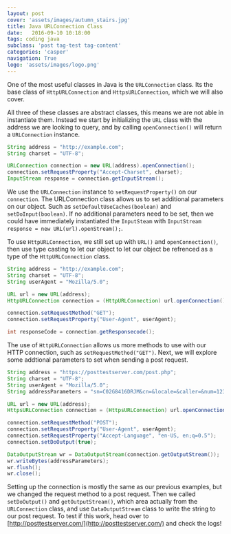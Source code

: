 ```yaml
---
layout: post
cover: 'assets/images/autumn_stairs.jpg'
title: Java URLConnection Class
date:   2016-09-10 10:18:00
tags: coding java
subclass: 'post tag-test tag-content'
categories: 'casper'
navigation: True
logo: 'assets/images/logo.png'
---
```


One of the most useful classes in Java is the `URLConnection` class. Its the base class of `HttpURLConnection` and `HttpsURLConnection`, which we will also cover. 

All three of these classes are abstract classes, this means we are not able in instantiate them. Instead we start by initializing the `URL` class with the address we are looking to query, and by calling `openConnection()` will return a `URLConnection` instance. 

````java
String address = "http://example.com";
String charset = "UTF-8";

URLConnection connection = new URL(address).openConnection();
connection.setRequestProperty("Accept-Charset", charset);
InputStream response = connection.getInputStream();
````

We use the `URLConnection` instance to `setRequestProperty()` on our `connection`. The URLConnection class allows us to set additional parameters on our object. Such as `setDefaultUseCaches(boolean)` and `setDoInput(boolean)`. If no additional parameters need to be set, then we could have immediately instantiated the `InputSteam` with `InputStream response = new URL(url).openStream();`.

To use `HttpURLConnection`, we still set up with `URL()` and  `openConnection()`, then use type casting to let our object to let our object be refrenced as a type of the `HttpURLConnection` class.

````java
String address = "http://example.com";
String charset = "UTF-8";
String userAgent = "Mozilla/5.0";

URL url = new URL(address);
HttpURLConnection connection = (HttpURLConnection) url.openConnection();

connection.setRequestMethod("GET");
connection.setRequestProperty("User-Agent", userAgent);

int responseCode = connection.getResponsecode();
````

The use of `HttpURLConnection` allows us more methods to use with our HTTP connection, such as `setRequestMethod("GET")`. Next, we will explore some addtional parameters to set when sending a post request.


````java
String address = "https://posttestserver.com/post.php";
String charset = "UTF-8";
String userAgent = "Mozilla/5.0";
String addressParameters = "sn=C02G8416DRJM&cn=&locale=&caller=&num=12345";

URL url = new URL(address);
HttpsURLConnection connection = (HttpsURLConnection) url.openConnection();

connection.setRequestMethod("POST");
connection.setRequestProperty("User-Agent", userAgent);
connection.setRequestProperty("Accept-Language", "en-US, en;q=0.5");
connection.setDoOutput(true);

DataOutputStream wr = DataOutputStream(connection.getOutputStream());
wr.writeBytes(addressParameters);
wr.flush();
wr.close();
````

Setting up the connection is mostly the same as our previous examples, but we changed the request method to a post request. Then we called `setDoOutput()` and `getOutputStream()`, which area actually from the `URLConnection` class, and use `DataOutputStream` class to write the string to our post request. To test if this work, head over to [http://posttestserver.com/](http://posttestserver.com/) and check the logs!





